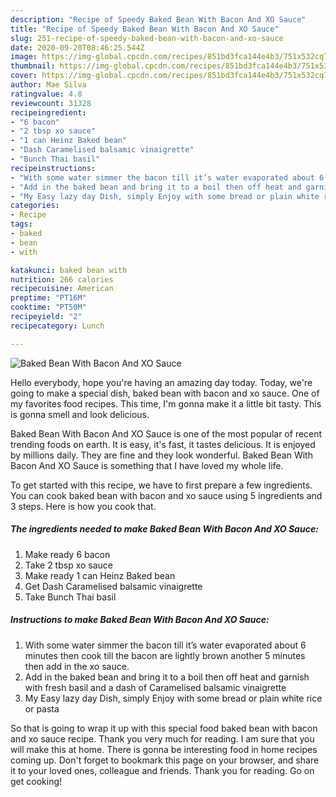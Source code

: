 ```yaml
---
description: "Recipe of Speedy Baked Bean With Bacon And XO Sauce"
title: "Recipe of Speedy Baked Bean With Bacon And XO Sauce"
slug: 251-recipe-of-speedy-baked-bean-with-bacon-and-xo-sauce
date: 2020-09-20T08:46:25.544Z
image: https://img-global.cpcdn.com/recipes/851bd3fca144e4b3/751x532cq70/baked-bean-with-bacon-and-xo-sauce-recipe-main-photo.jpg
thumbnail: https://img-global.cpcdn.com/recipes/851bd3fca144e4b3/751x532cq70/baked-bean-with-bacon-and-xo-sauce-recipe-main-photo.jpg
cover: https://img-global.cpcdn.com/recipes/851bd3fca144e4b3/751x532cq70/baked-bean-with-bacon-and-xo-sauce-recipe-main-photo.jpg
author: Mae Silva
ratingvalue: 4.8
reviewcount: 31328
recipeingredient:
- "6 bacon"
- "2 tbsp xo sauce"
- "1 can Heinz Baked bean"
- "Dash Caramelised balsamic vinaigrette"
- "Bunch Thai basil"
recipeinstructions:
- "With some water simmer the bacon till it’s water evaporated about 6 minutes then cook till the bacon are lightly brown another 5 minutes then add in the xo sauce."
- "Add in the baked bean and bring it to a boil then off heat and garnish with fresh basil and a dash of Caramelised balsamic vinaigrette"
- "My Easy lazy day Dish, simply Enjoy with some bread or plain white rice or pasta"
categories:
- Recipe
tags:
- baked
- bean
- with

katakunci: baked bean with 
nutrition: 266 calories
recipecuisine: American
preptime: "PT16M"
cooktime: "PT50M"
recipeyield: "2"
recipecategory: Lunch

---
```



![Baked Bean With Bacon And XO Sauce](https://img-global.cpcdn.com/recipes/851bd3fca144e4b3/751x532cq70/baked-bean-with-bacon-and-xo-sauce-recipe-main-photo.jpg)

Hello everybody, hope you're having an amazing day today. Today, we're going to make a special dish, baked bean with bacon and xo sauce. One of my favorites food recipes. This time, I'm gonna make it a little bit tasty. This is gonna smell and look delicious.



Baked Bean With Bacon And XO Sauce is one of the most popular of recent trending foods on earth. It is easy, it's fast, it tastes delicious. It is enjoyed by millions daily. They are fine and they look wonderful. Baked Bean With Bacon And XO Sauce is something that I have loved my whole life.


To get started with this recipe, we have to first prepare a few ingredients. You can cook baked bean with bacon and xo sauce using 5 ingredients and 3 steps. Here is how you cook that.

<!--inarticleads1-->

##### The ingredients needed to make Baked Bean With Bacon And XO Sauce:

1. Make ready 6 bacon
1. Take 2 tbsp xo sauce
1. Make ready 1 can Heinz Baked bean
1. Get Dash Caramelised balsamic vinaigrette
1. Take Bunch Thai basil




<!--inarticleads2-->

##### Instructions to make Baked Bean With Bacon And XO Sauce:

1. With some water simmer the bacon till it’s water evaporated about 6 minutes then cook till the bacon are lightly brown another 5 minutes then add in the xo sauce.
1. Add in the baked bean and bring it to a boil then off heat and garnish with fresh basil and a dash of Caramelised balsamic vinaigrette
1. My Easy lazy day Dish, simply Enjoy with some bread or plain white rice or pasta




So that is going to wrap it up with this special food baked bean with bacon and xo sauce recipe. Thank you very much for reading. I am sure that you will make this at home. There is gonna be interesting food in home recipes coming up. Don't forget to bookmark this page on your browser, and share it to your loved ones, colleague and friends. Thank you for reading. Go on get cooking!
